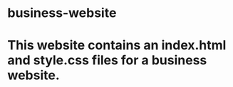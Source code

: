 # business-website
# This website contains an index.html and style.css files for a business website.
